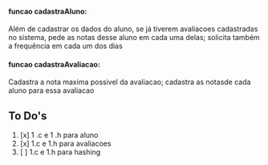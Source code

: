 #### funcao cadastraAluno:
Além de cadastrar os dados do aluno, se já tiverem avaliacoes cadastradas no sistema, pede as notas desse aluno em cada uma delas; solicita também a frequência em cada um dos dias

#### funcao cadastraAvaliacao:
Cadastra a nota maxima possivel da avaliacao; cadastra as notasde cada aluno para essa avaliacao

## To Do's
1. [x] 1 .c e 1 .h para aluno
2. [x] 1.c e 1.h para avaliacoes
3. [ ] 1.c e 1.h para hashing
